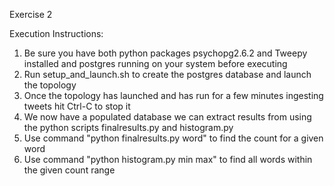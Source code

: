 Exercise 2

Execution Instructions:

1) Be sure you have both python packages psychopg2.6.2 and Tweepy installed and postgres running on your system before executing
2) Run setup_and_launch.sh to create the postgres database and launch the topology
3) Once the topology has launched and has run for a few minutes ingesting tweets hit Ctrl-C to stop it
4) We now have a populated database we can extract results from using the python scripts finalresults.py and histogram.py
5) Use command "python finalresults.py word" to find the count for a given word
6) Use command "python histogram.py min max" to find all words within the given count range
